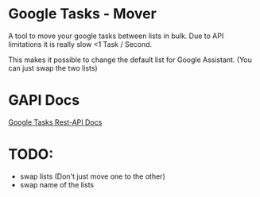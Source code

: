 # Google Tasks - Mover

A tool to move your google tasks between lists in bulk. Due to API limitations it is really slow <1 Task / Second.

This makes it possible to change the default list for Google Assistant. (You can just swap the two lists)

# GAPI Docs

[Google Tasks Rest-API Docs](https://developers.google.com/tasks/reference/rest)

# TODO:

- swap lists (Don't just move one to the other)
- swap name of the lists